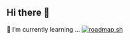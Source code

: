 ## Hi there 👋

<!--
**joshhmann/joshhmann** is a ✨ _special_ ✨ repository because its `README.md` (this file) appears on your GitHub profile.

Here are some ideas to get you started:

- 🔭 I’m currently working on ...
- 
- 👯 I’m looking to collaborate on ...
- 🤔 I’m looking for help with ...
- 💬 Ask me about ...
- 📫 How to reach me: ...
- 😄 Pronouns: ...
- ⚡ Fun fact: ...
-->
🌱 I’m currently learning ...
[![roadmap.sh](https://roadmap.sh/card/tall/66941471298168c109f2f398?variant=dark&roadmaps=devops)](https://roadmap.sh)
